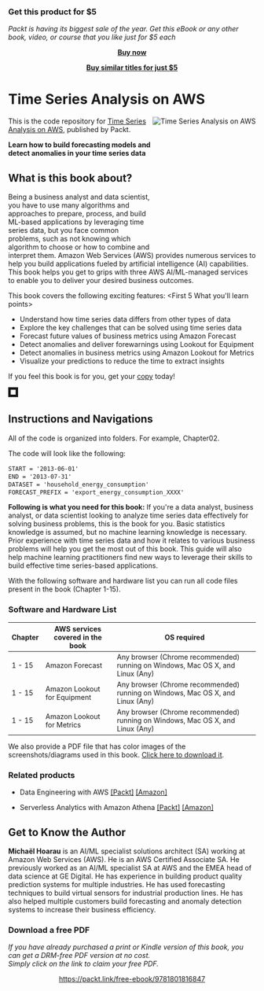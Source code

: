 
### Get this product for $5

<i>Packt is having its biggest sale of the year. Get this eBook or any other book, video, or course that you like just for $5 each</i>


<b><p align='center'>[Buy now](https://packt.link/9781801816847)</p></b>


<b><p align='center'>[Buy similar titles for just $5](https://subscription.packtpub.com/search)</p></b>


# Time Series Analysis on AWS

<a href="https://www.packtpub.com/product/time-series-analysis-on-aws/9781801816847"><img src="https://static.packt-cdn.com/products/9781801816847/cover/smaller" alt="Time Series Analysis on AWS" height="256px" align="right"></a>

This is the code repository for [Time Series Analysis on AWS](https://www.packtpub.com/product/time-series-analysis-on-aws/9781801816847), published by Packt.

**Learn how to build forecasting models and detect anomalies in your time series data**

## What is this book about?
Being a business analyst and data scientist, you have to use many algorithms and approaches to prepare, process, and build ML-based applications by leveraging time series data, but you face common problems, such as not knowing which algorithm to choose or how to combine and interpret them. Amazon Web Services (AWS) provides numerous services to help you build applications fueled by artificial intelligence (AI) capabilities. This book helps you get to grips with three AWS AI/ML-managed services to enable you to deliver your desired business outcomes.

This book covers the following exciting features: <First 5 What you'll learn points>
* Understand how time series data differs from other types of data
* Explore the key challenges that can be solved using time series data
* Forecast future values of business metrics using Amazon Forecast
* Detect anomalies and deliver forewarnings using Lookout for Equipment
* Detect anomalies in business metrics using Amazon Lookout for Metrics
* Visualize your predictions to reduce the time to extract insights

If you feel this book is for you, get your [copy](https://www.amazon.com/dp/1801816840) today!

<a href="https://www.packtpub.com/?utm_source=github&utm_medium=banner&utm_campaign=GitHubBanner"><img src="https://raw.githubusercontent.com/PacktPublishing/GitHub/master/GitHub.png" 
alt="https://www.packtpub.com/" border="5" /></a>

## Instructions and Navigations
All of the code is organized into folders. For example, Chapter02.

The code will look like the following:
```
START = '2013-06-01'
END = '2013-07-31'
DATASET = 'household_energy_consumption'
FORECAST_PREFIX = 'export_energy_consumption_XXXX'
```

**Following is what you need for this book:**
If you're a data analyst, business analyst, or data scientist looking to analyze time series data effectively for solving business problems, this is the book for you. Basic statistics knowledge is assumed, but no machine learning knowledge is necessary. Prior experience with time series data and how it relates to various business problems will help you get the most out of this book. This guide will also help machine learning practitioners find new ways to leverage their skills to build effective time series-based applications.

With the following software and hardware list you can run all code files present in the book (Chapter 1-15).

### Software and Hardware List

| Chapter  |AWS services covered in the book                  | OS required                        |
| -------- | ------------------------------------| -----------------------------------|
| 1 - 15     | Amazon Forecast                    | Any browser (Chrome recommended) running on Windows, Mac OS X, and Linux (Any) |
| 1 - 15       | Amazon Lookout for Equipment       | Any browser (Chrome recommended) running on Windows, Mac OS X, and Linux (Any) |
| 1 - 15        | Amazon Lookout for Metrics         | Any browser (Chrome recommended) running on Windows, Mac OS X, and Linux (Any) |


We also provide a PDF file that has color images of the screenshots/diagrams used in this book. [Click here to download it]( https://static.packt-cdn.com/downloads/9781801816847_ColorImages.pdf).

### Related products 
* Data Engineering with AWS [[Packt]](https://www.packtpub.com/product/data-engineering-with-aws/9781800560413) [[Amazon]](https://www.amazon.com/dp/1800560419)

* Serverless Analytics with Amazon Athena [[Packt]](https://www.packtpub.com/product/serverless-analytics-with-amazon-athena/9781800562349) [[Amazon]](https://www.amazon.com/dp/1800562349)

## Get to Know the Author
**Michaël Hoarau**
is an AI/ML specialist solutions architect (SA) working at Amazon Web Services (AWS). He is an AWS Certified Associate SA. He previously worked as an AI/ML specialist SA at AWS and the EMEA head of data science at GE Digital. He has experience in building product quality prediction systems for multiple industries. He has used forecasting techniques to build virtual sensors for industrial production lines. He has also helped multiple customers build forecasting and anomaly detection systems to increase their business efficiency.
### Download a free PDF

 <i>If you have already purchased a print or Kindle version of this book, you can get a DRM-free PDF version at no cost.<br>Simply click on the link to claim your free PDF.</i>
<p align="center"> <a href="https://packt.link/free-ebook/9781801816847">https://packt.link/free-ebook/9781801816847 </a> </p>